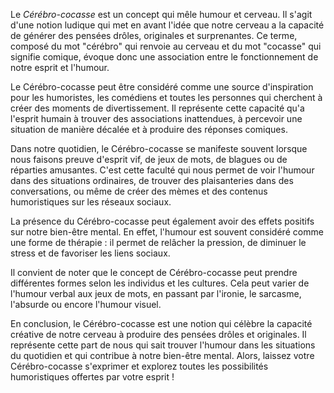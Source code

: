 Le *Cérébro-cocasse* est un concept qui mêle humour et cerveau. Il s'agit d'une notion ludique qui met en avant l'idée que notre cerveau a la capacité de générer des pensées drôles, originales et surprenantes. Ce terme, composé du mot "cérébro" qui renvoie au cerveau et du mot "cocasse" qui signifie comique, évoque donc une association entre le fonctionnement de notre esprit et l'humour.

Le Cérébro-cocasse peut être considéré comme une source d'inspiration pour les humoristes, les comédiens et toutes les personnes qui cherchent à créer des moments de divertissement. Il représente cette capacité qu'a l'esprit humain à trouver des associations inattendues, à percevoir une situation de manière décalée et à produire des réponses comiques.

Dans notre quotidien, le Cérébro-cocasse se manifeste souvent lorsque nous faisons preuve d'esprit vif, de jeux de mots, de blagues ou de réparties amusantes. C'est cette faculté qui nous permet de voir l'humour dans des situations ordinaires, de trouver des plaisanteries dans des conversations, ou même de créer des mèmes et des contenus humoristiques sur les réseaux sociaux.

La présence du Cérébro-cocasse peut également avoir des effets positifs sur notre bien-être mental. En effet, l'humour est souvent considéré comme une forme de thérapie : il permet de relâcher la pression, de diminuer le stress et de favoriser les liens sociaux.

Il convient de noter que le concept de Cérébro-cocasse peut prendre différentes formes selon les individus et les cultures. Cela peut varier de l'humour verbal aux jeux de mots, en passant par l'ironie, le sarcasme, l'absurde ou encore l'humour visuel.

En conclusion, le Cérébro-cocasse est une notion qui célèbre la capacité créative de notre cerveau à produire des pensées drôles et originales. Il représente cette part de nous qui sait trouver l'humour dans les situations du quotidien et qui contribue à notre bien-être mental. Alors, laissez votre Cérébro-cocasse s'exprimer et explorez toutes les possibilités humoristiques offertes par votre esprit !
